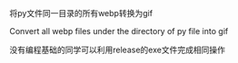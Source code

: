 将py文件同一目录的所有webp转换为gif

Convert all webp files under the directory of py file into gif

没有编程基础的同学可以利用release的exe文件完成相同操作
